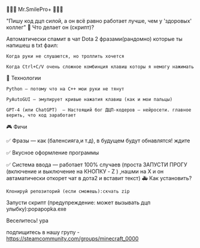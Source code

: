 👑👑👑 Mr.SmilePro+ 👑👑👑 

"Пишу код дцп силой, а он всё равно работает лучше, чем у 'здоровых' коллег"
🤖 Что делает он (скрипт)?

Автоматически спамит в чат Dota 2 фразами(рандомно) которые ты напишеш в txt фаил:

    Когда руки не слушаются, но троллить хочется

    Когда Ctrl+C/V очень сложное комбинция клавиш которы я немогу нажимать

🔧 Технологии

    Python — потому что на C++ мои руки не тянут

    PyAutoGUI — эмулирует кривые нажатия клавиш (как и мои пальцы)

    GPT-4 (или ChatGPT)  — Настоящий бог ДЦП-кодеров — нейросети. главное верить, что код заработает

🎮 Фичи

✅ Фразы — как (баленсияга,и т.д), в будущем будут обнавлятся! ждите

✅ Вкусное оформление программы

✅ Система ввода — работает 100% случаев (проста ЗАПУСТИ ПРОГУ 
(включение и выключение на КНОПКУ - Z ) ,нашми на X и он автаматически откорет чат в дота2 и вставит текст)
🚑 Как установить?

    Клонируй репозиторий (если сможешь):скчать zip

Запусти скрипт (предупреждение: может вызывать дцп улыбку):popapopka.exe

Веселитесь! ура 

подпищитесь в нашу групу - https://steamcommunity.com/groups/minecraft_0000
